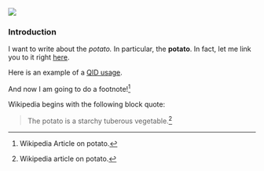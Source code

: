 
<a href="https://www.juncture-digital.org"><img src="https://juncture-digital.github.io/juncture/static/images/ve-button.png"></a>

<param ve-config 
       title="Salvation and Suffering: Potato"
       source-image="https://upload.wikimedia.org/wikipedia/commons/a/ab/Patates.jpg"
       banner="https://upload.wikimedia.org/wikipedia/commons/a/ab/Patates.jpg" 
       height=100
       author="Nola, Alex, and Jess"
       layout="vertical">
	   
  ### Introduction
 
 I want to write about the *potato.* In particular, the **potato**. In fact, let me link you to it right [here](https://en.wikipedia.org/wiki/Potato).
 
 Here is an example of a [QID usage](Q16587531).
 
 And now I am going to do a footnote![^1]
 
 Wikipedia begins with the following block quote:
 >The potato is a starchy tuberous vegetable.[^2]
 
 [^1]: Wikipedia Article on potato.
 [^2]: Wikipedia article on potato.